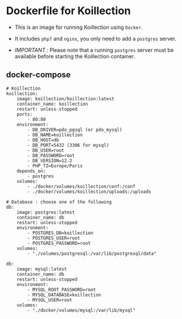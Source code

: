 # Dockerfile for Koillection

- This is an image for running Koillection using `Docker`.

- It includes `php7` and `nginx`, you only need to add a `postgres` server.

- *IMPORTANT :* Please note that a running `postgres` server must be available before starting the Koillection container. 

## docker-compose
    # Koillection
    koillection:
        image: koillection/koillection:latest
        container_name: koillection
        restart: unless-stopped
        ports:
            - 80:80
        environment:
            - DB_DRIVER=pdo_pgsql (or pdo_mysql)
            - DB_NAME=koillection
            - DB_HOST=db
            - DB_PORT=5432 (3306 for mysql)
            - DB_USER=root
            - DB_PASSWORD=root
            - DB_VERSION=12.2
            - PHP_TZ=Europe/Paris
        depends_on:
            - postgres
        volumes:
            - ./docker/volumes/koillection/conf:/conf
            - ./docker/volumes/koillection/uploads:/uploads
    
    # Database : choose one of the following
    db:
        image: postgres:latest
        container_name: db
        restart: unless-stopped
        environment:
            - POSTGRES_DB=koillection
            - POSTGRES_USER=root
            - POSTGRES_PASSWORD=root
        volumes:
            - "./volumes/postgresql:/var/lib/postgresql/data"
    
    db:
        image: mysql:latest
        container_name: db       
        restart: unless-stopped 
        environment:
            - MYSQL_ROOT_PASSWORD=root
            - MYSQL_DATABASE=koillection
            - MYSQL_USER=root
        volumes:
            - "./docker/volumes/mysql:/var/lib/mysql"
